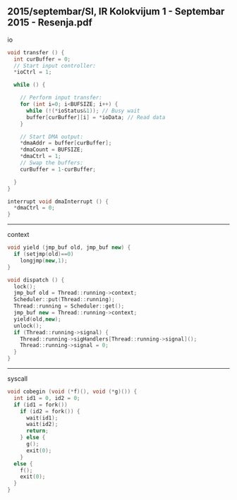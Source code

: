 2015/septembar/SI, IR Kolokvijum 1 - Septembar 2015 - Resenja.pdf
--------------------------------------------------------------------------------
io
```cpp
void transfer () {
  int curBuffer = 0;
  // Start input controller:
  *ioCtrl = 1;

  while () {

    // Perform input transfer:
    for (int i=0; i<BUFSIZE; i++) {
      while (!(*ioStatus&1)); // Busy wait
      buffer[curBuffer][i] = *ioData; // Read data
    }

    // Start DMA output:
    *dmaAddr = buffer[curBuffer];
    *dmaCount = BUFSIZE;
    *dmaCtrl = 1;
    // Swap the buffers:
    curBuffer = 1-curBuffer;

  }
}

interrupt void dmaInterrupt () {
  *dmaCtrl = 0;
}
```

--------------------------------------------------------------------------------
context
```cpp
void yield (jmp_buf old, jmp_buf new) {
  if (setjmp(old)==0)
    longjmp(new,1);
}

void dispatch () {
  lock();
  jmp_buf old = Thread::running->context;
  Scheduler::put(Thread::running);
  Thread::running = Scheduler::get();
  jmp_buf new = Thread::running->context;
  yield(old,new);
  unlock();
  if (Thread::running->signal) {
    Thread::running->sigHandlers[Thread::running->signal]();
    Thread::running->signal = 0;
  }
}
```

--------------------------------------------------------------------------------
syscall
```cpp
void cobegin (void (*f)(), void (*g)()) {
  int id1 = 0, id2 = 0;
  if (id1 = fork())
    if (id2 = fork()) {
      wait(id1);
      wait(id2);
      return;
    } else {
      g();
      exit(0);
    }
  else {
    f();
    exit(0);
  }
}
```
